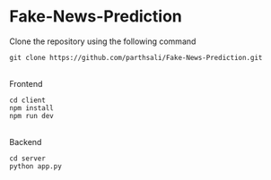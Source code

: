 # Fake-News-Prediction

Clone the repository using the following command <br>

```
git clone https://github.com/parthsali/Fake-News-Prediction.git
```

<br>
Frontend <br>

```
cd client
npm install
npm run dev
```

<br>
Backend <br>

```
cd server
python app.py
```
